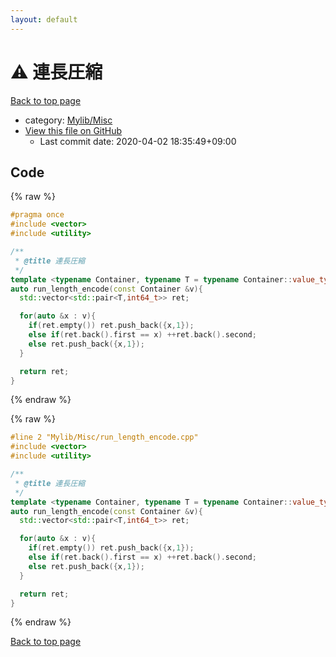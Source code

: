 ```yaml
---
layout: default
---
```


<!-- mathjax config similar to math.stackexchange -->
<script type="text/javascript" async
  src="https://cdnjs.cloudflare.com/ajax/libs/mathjax/2.7.5/MathJax.js?config=TeX-MML-AM_CHTML">
</script>
<script type="text/x-mathjax-config">
  MathJax.Hub.Config({
    TeX: { equationNumbers: { autoNumber: "AMS" }},
    tex2jax: {
      inlineMath: [ ['$','$'] ],
      processEscapes: true
    },
    "HTML-CSS": { matchFontHeight: false },
    displayAlign: "left",
    displayIndent: "2em"
  });
</script>

<script type="text/javascript" src="https://cdnjs.cloudflare.com/ajax/libs/jquery/3.4.1/jquery.min.js"></script>
<script src="https://cdn.jsdelivr.net/npm/jquery-balloon-js@1.1.2/jquery.balloon.min.js" integrity="sha256-ZEYs9VrgAeNuPvs15E39OsyOJaIkXEEt10fzxJ20+2I=" crossorigin="anonymous"></script>
<script type="text/javascript" src="../../../assets/js/copy-button.js"></script>
<link rel="stylesheet" href="../../../assets/css/copy-button.css" />


# :warning: 連長圧縮

<a href="../../../index.html">Back to top page</a>

* category: <a href="../../../index.html#3aaad417c82174440088b5eea559262a">Mylib/Misc</a>
* <a href="{{ site.github.repository_url }}/blob/master/Mylib/Misc/run_length_encode.cpp">View this file on GitHub</a>
    - Last commit date: 2020-04-02 18:35:49+09:00




## Code

<a id="unbundled"></a>
{% raw %}
```cpp
#pragma once
#include <vector>
#include <utility>

/**
 * @title 連長圧縮
 */
template <typename Container, typename T = typename Container::value_type>
auto run_length_encode(const Container &v){
  std::vector<std::pair<T,int64_t>> ret;

  for(auto &x : v){
    if(ret.empty()) ret.push_back({x,1});
    else if(ret.back().first == x) ++ret.back().second;
    else ret.push_back({x,1});
  }

  return ret;
}

```
{% endraw %}

<a id="bundled"></a>
{% raw %}
```cpp
#line 2 "Mylib/Misc/run_length_encode.cpp"
#include <vector>
#include <utility>

/**
 * @title 連長圧縮
 */
template <typename Container, typename T = typename Container::value_type>
auto run_length_encode(const Container &v){
  std::vector<std::pair<T,int64_t>> ret;

  for(auto &x : v){
    if(ret.empty()) ret.push_back({x,1});
    else if(ret.back().first == x) ++ret.back().second;
    else ret.push_back({x,1});
  }

  return ret;
}

```
{% endraw %}

<a href="../../../index.html">Back to top page</a>

